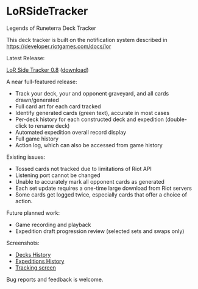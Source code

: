 # LoRSideTracker
Legends of Runeterra Deck Tracker

This deck tracker is built on the notification system described in https://developer.riotgames.com/docs/lor

Latest Release:

<a href="https://github.com/ronbos/LoRSideTracker/releases/tag/0.8">LoR Side Tracker 0.8</a> (<a href="https://github.com/ronbos/LoRSideTracker/releases/download/0.8/LoRSideTracker.zip">download</a>)

A near full-featured release:
- Track your deck, your and opponent graveyard, and all cards drawn/generated
- Full card art for each card tracked
- Identify generated cards (green text), accurate in most cases
- Per-deck history for each constructed deck and expedition (double-click to rename deck)
- Automated expedition overall record display
- Full game history
- Action log, which can also be accessed from game history

Existing issues:
- Tossed cards not tracked due to limitations of Riot API
- Listening port cannot be changed
- Unable to accurately mark all opponent cards as generated
- Each set update requires a one-time large download from Riot servers
- Some cards get logged twice, especially cards that offer a choice of action.

Future planned work:
- Game recording and playback
- Expedition draft progression review (selected sets and swaps only)

Screenshots:
- <a href="https://github.com/ronbos/LoRSideTracker/releases/download/0.8/Decks.png">Decks History</a>
- <a href="https://github.com/ronbos/LoRSideTracker/releases/download/0.8/Expeditions.png">Expeditions History</a>
- <a href="https://github.com/ronbos/LoRSideTracker/releases/download/0.8/Tracking.png">Tracking screen</a>

Bug reports and feedback is welcome.
